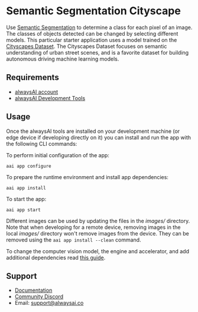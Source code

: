 # Semantic Segmentation Cityscape
Use [Semantic Segmentation](https://alwaysai.co/docs/application_development/core_computer_vision_services.html#semantic-segmentation) to determine a class for each pixel of an image. The classes of objects detected can be changed by selecting different models. This particular starter application uses a model trained on the [Cityscapes Dataset](https://www.cityscapes-dataset.com/). The Cityscapes Dataset focuses on semantic understanding of urban street scenes, and is a favorite dataset for building autonomous driving machine learning models.

## Requirements
* [alwaysAI account](https://alwaysai.co/auth?register=true)
* [alwaysAI Development Tools](https://alwaysai.co/docs/get_started/development_computer_setup.html)

## Usage
Once the alwaysAI tools are installed on your development machine (or edge device if developing directly on it) you can install and run the app with the following CLI commands:

To perform initial configuration of the app:
```
aai app configure
```

To prepare the runtime environment and install app dependencies:
```
aai app install
```

To start the app:
```
aai app start
```

Different images can be used by updating the files in the *images/* directory. Note that when developing for a remote device, removing images in the local *images/* directory won't remove images from the device. They can be removed using the `aai app install --clean` command.

To change the computer vision model, the engine and accelerator, and add additional dependencies read [this guide](https://alwaysai.co/docs/application_development/configuration_and_packaging.html).

## Support
* [Documentation](https://alwaysai.co/docs/)
* [Community Discord](https://discord.gg/z3t9pea)
* Email: support@alwaysai.co